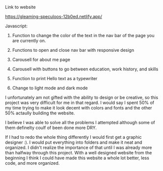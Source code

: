 Link to website

https://gleaming-speculoos-12b0ed.netlify.app/

Javascript:

1. Function to change the color of the text in the nav bar of the page you are currently on.

2. Functions to open and close nav bar with responsive design

3. Carousell for about me page

4. Carousell with buttons to go between education, work history, and skills

5. Function to print Hello text as a typewriter

6. Change to light mode and dark mode

I unfortunately am not gifted with the ability to design or be creative, so this project was very difficult for me in that regard. I would say I spent 50% of my time trying to make it look decent with colors and fonts and the other 50% actaully building the website.

I believe I was able to solve all the problems I attempted although some of them definelty coulf of been done more DRY.

If I had to redo the whole thing differently I would first get a graphic designer :). I would put everything into folders and make it neat and organized. I didn't realize the importance of that until I was already more than halfway through this project. With a well designed website from the beginning I think I could have made this website a whole lot better, less code, and more organized.
